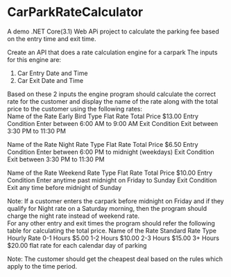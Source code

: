 # CarParkRateCalculator
A demo .NET Core(3.1) Web APi project to calculate the parking fee based on the entry time and exit time.

Create an API that does a rate calculation engine for a carpark 
 The inputs for this engine are:    
1. Car Entry Date and Time 
2. Car Exit Date and Time 
 
Based on these 2 inputs the engine program should calculate the correct rate for the customer and display the name of the rate along with the total price to the customer using the following rates:  
Name of the Rate	Early Bird
Type	Flat Rate
Total Price	$13.00
Entry Condition	Enter between 6:00 AM to 9:00 AM
Exit Condition	Exit between 3:30 PM to 11:30 PM

Name of the Rate	Night Rate
Type	Flat Rate
Total Price	$6.50
Entry Condition	Enter between 6:00 PM to midnight (weekdays)
Exit Condition	Exit between 3:30 PM to 11:30 PM

Name of the Rate	Weekend Rate
Type	Flat Rate
Total Price	$10.00
Entry Condition	Enter anytime past midnight on Friday to Sunday
Exit Condition	Exit any time before midnight of Sunday

Note: If a customer enters the carpark before midnight on Friday and if they qualify for Night rate on a Saturday morning, then the program should charge the night rate instead of weekend rate.  
For any other entry and exit times the program should refer the following table for calculating the total price. 
Name of the Rate	Standard Rate
Type	Hourly Rate
0-1 Hours	$5.00
1-2 Hours	$10.00
2-3 Hours	$15.00
3+ Hours	$20.00 flat rate for each calendar day of parking

Note: The customer should get the cheapest deal based on the rules which apply to the time period.

